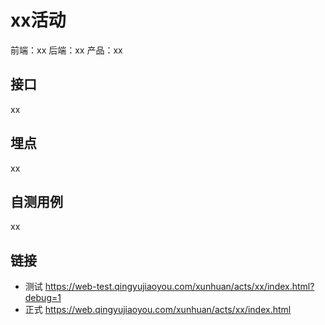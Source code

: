 # xx活动

前端：xx
后端：xx
产品：xx

## 接口
xx

## 埋点
xx

## 自测用例
xx

## 链接
- 测试 https://web-test.qingyujiaoyou.com/xunhuan/acts/xx/index.html?debug=1
- 正式 https://web.qingyujiaoyou.com/xunhuan/acts/xx/index.html


